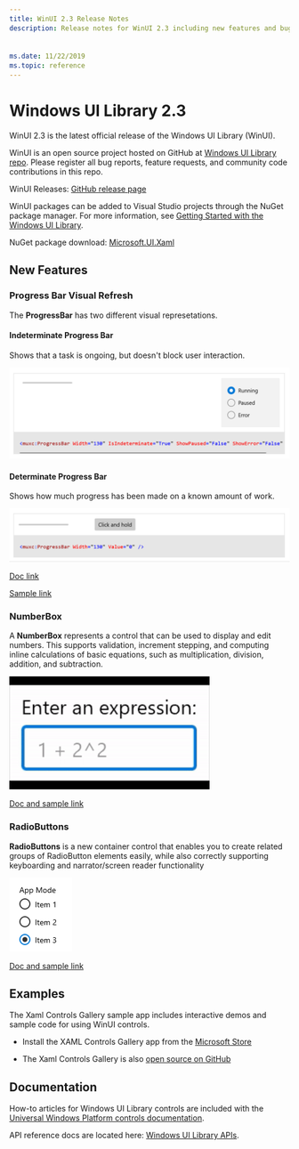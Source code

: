 ```yaml
---
title: WinUI 2.3 Release Notes
description: Release notes for WinUI 2.3 including new features and bug fixes.


ms.date: 11/22/2019
ms.topic: reference
---
```


# Windows UI Library 2.3

WinUI 2.3 is the latest official release of the Windows UI Library (WinUI).

WinUI is an open source project hosted on GitHub at [Windows UI Library repo](https://aka.ms/winui). Please register all bug reports, feature requests, and community code contributions in this repo.

WinUI Releases: [GitHub release page](https://github.com/microsoft/microsoft-ui-xaml/releases)

WinUI packages can be added to Visual Studio projects through the NuGet package manager. For more information, see [Getting Started with the Windows UI Library](../getting-started.md).

NuGet package download: [Microsoft.UI.Xaml](https://www.nuget.org/packages/Microsoft.UI.Xaml)

## New Features

### Progress Bar Visual Refresh

The **ProgressBar** has two different visual represetations.

#### Indeterminate Progress Bar

Shows that a task is ongoing, but doesn't block user interaction.

![Indeterminate Progress Bar](../images/IndeterminateProgressBar.gif)

#### Determinate Progress Bar

Shows how much progress has been made on a known amount of work. 

![Determinate Progress Bar](../images/DeterminateProgressBar.gif)

[Doc link](https://docs.microsoft.com/windows/uwp/design/controls-and-patterns/progress-controls)

[Sample link](https://docs.microsoft.com/windows/uwp/design/controls-and-patterns/progress-controls#examples)

### NumberBox

A **NumberBox** represents a control that can be used to display and edit numbers. This supports validation, increment stepping, and computing inline calculations of basic equations, such as multiplication, division, addition, and subtraction.

![NumberBox](../images/NumberBoxGif.gif)

[Doc and sample link](https://docs.microsoft.com/windows/uwp/design/controls-and-patterns/number-box)

### RadioButtons

**RadioButtons** is a new container control that enables you to create related groups of RadioButton elements easily, while also correctly supporting keyboarding and narrator/screen reader functionality

![RadioButtons](../images/RadioButtons.png)

[Doc and sample link](https://github.com/microsoft/microsoft-ui-xaml-specs/blob/c8d3d3668af546091656dfc37436b13cd062f52d/active/radiobuttons/RadioButtons_Spec.md)

## Examples

The Xaml Controls Gallery sample app includes interactive demos and sample code for using WinUI controls.

* Install the XAML Controls Gallery app from the [Microsoft Store](
https://www.microsoft.com/p/xaml-controls-gallery/9msvh128x2zt)

* The Xaml Controls Gallery is also [open source on GitHub](
https://github.com/Microsoft/Xaml-Controls-Gallery)

## Documentation

How-to articles for Windows UI Library controls are included with the [Universal Windows Platform controls documentation](/windows/uwp/design/controls-and-patterns/).

API reference docs are located here: [Windows UI Library APIs](/uwp/api/overview/winui/).
